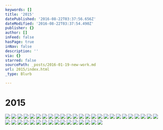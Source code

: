 ```yaml
---
keywords: []
title: '2015'
datePublished: '2016-08-22T03:37:56.656Z'
dateModified: '2016-08-22T03:37:54.490Z'
publisher: {}
author: []
inFeed: false
hasPage: true
inNav: false
description: ''
via: {}
starred: false
sourcePath: _posts/2016-01-19-new-work.md
url: 2015/index.html
_type: Blurb

---
```

# 2015
![](https://the-grid-user-content.s3-us-west-2.amazonaws.com/d7bb9c35-c682-4ca1-a5c1-846b41a8cdcb.jpg)
![](https://s3-us-west-2.amazonaws.com/the-grid-img/p/8e94d901321537617494b3cf6d4dc5ec324e712b.jpg)
![](https://the-grid-user-content.s3-us-west-2.amazonaws.com/413b6c48-36e1-4df7-a761-c3c33584cfaa.jpg)
![](https://the-grid-user-content.s3-us-west-2.amazonaws.com/9a8894a2-2c16-4b0d-be1c-93c203ab50d6.jpg)
![](https://s3-us-west-2.amazonaws.com/the-grid-img/p/1475bc46f336404f49703d0360ec939418e337fb.jpg)
![](https://s3-us-west-2.amazonaws.com/the-grid-img/p/0c803920eeaaa9c4e8beb3bff7d11594d4ab2100.jpg)
![](https://s3-us-west-2.amazonaws.com/the-grid-img/p/479a8e9ea20de71c2035439ba8191f284771be33.jpg)
![](https://s3-us-west-2.amazonaws.com/the-grid-img/p/8f17cc78bb38bc10191e4a6ee0cfe81a68db3afb.jpg)
![](https://the-grid-user-content.s3-us-west-2.amazonaws.com/bc8f68f4-5f2e-439b-a5dc-d0c43d56fa4f.jpg)
![](https://s3-us-west-2.amazonaws.com/the-grid-img/p/649281d7c37c6555eb2088fa201367b5adc39d7b.jpg)
![](https://s3-us-west-2.amazonaws.com/the-grid-img/p/cd83e54070e0750fdb7c18b02ea449abaad6d8b4.jpg)
![](https://s3-us-west-2.amazonaws.com/the-grid-img/p/7d8adedf012a88745cdeef32ae0b44773a47295e.jpg)
![](https://s3-us-west-2.amazonaws.com/the-grid-img/p/4895df0cdbcf6e3879384b924dd4e38abb8844a0.jpg)
![](https://s3-us-west-2.amazonaws.com/the-grid-img/p/e1960a0373f7054647d71d8b5640156e397add44.jpg)
![](https://s3-us-west-2.amazonaws.com/the-grid-img/p/5003b07feecebec694f7bec04414f150700435bf.jpg)
![](https://s3-us-west-2.amazonaws.com/the-grid-img/p/6cf868b63f1c1b5c6d65f6b03d7bdfa98442f500.jpg)
![](https://s3-us-west-2.amazonaws.com/the-grid-img/p/e322ae74e9fa437731a4903589f6b2a0cb0e28b7.jpg)
![](https://s3-us-west-2.amazonaws.com/the-grid-img/p/8c559ecf919794619893be827035c696504b73d8.jpg)
![](https://s3-us-west-2.amazonaws.com/the-grid-img/p/7989c840693dda64e2997cb3a19da8d784586a8d.jpg)
![](https://s3-us-west-2.amazonaws.com/the-grid-img/p/f778aecb2192da8a649b8be8141b13901eac0391.jpg)
![](https://s3-us-west-2.amazonaws.com/the-grid-img/p/bc834482eaa5849ed0661654e7e61ef5dd51636b.jpg)
![](https://s3-us-west-2.amazonaws.com/the-grid-img/p/dcdd3701b4fe0c515c9ad5212b4c91e0d0d0ef17.jpg)
![](https://s3-us-west-2.amazonaws.com/the-grid-img/p/cff17a96136e3d38e03f1c46462d404425655247.jpg)
![](https://s3-us-west-2.amazonaws.com/the-grid-img/p/b4f9cdbd867e39fae6d14baca21f19f447f50564.jpg)
![](https://s3-us-west-2.amazonaws.com/the-grid-img/p/91ff4fbca2af7f7f40be9fded533b8e97b9e9b75.jpg)
![](https://s3-us-west-2.amazonaws.com/the-grid-img/p/1ddbb890a1b29638c8d8c5f788264221863c1876.jpg)
![](https://s3-us-west-2.amazonaws.com/the-grid-img/p/f549395912b2623bc875713adf3494cc27f4414f.jpg)
![](https://s3-us-west-2.amazonaws.com/the-grid-img/p/9cd6ea432a57cf55be8febdd72cc891feb5d778f.jpg)
![](https://s3-us-west-2.amazonaws.com/the-grid-img/p/8a9e651427f0074176d911b23a0d696496f83a26.jpg)
![](https://s3-us-west-2.amazonaws.com/the-grid-img/p/a0f6ba844f3c9d0ae8ced5b18ef2e675f7c1e452.jpg)
![](https://s3-us-west-2.amazonaws.com/the-grid-img/p/4e2878ca936cb5d56d3f76db05f4011df1b95881.jpg)
![](https://s3-us-west-2.amazonaws.com/the-grid-img/p/379f4cae36d96271875d50f87e80a27d954ece76.jpg)
![](https://s3-us-west-2.amazonaws.com/the-grid-img/p/e63c663a1cbd3e71d756b524cd2332bacd3cf109.jpg)
![](https://s3-us-west-2.amazonaws.com/the-grid-img/p/b43aacb7b1774660f5a70877283dcd6ec3ecd9c3.jpg)
![](https://s3-us-west-2.amazonaws.com/the-grid-img/p/5043fb0e30882087a80ce09d84265413a7ff0705.jpg)
![](https://s3-us-west-2.amazonaws.com/the-grid-img/p/7dbc77f1e229b05cfcdc0c677a8d2dd5141499e6.jpg)
![](https://s3-us-west-2.amazonaws.com/the-grid-img/p/af4d942a6254ebd83ade28ba1c5d6013b7e864a4.jpg)
![](https://s3-us-west-2.amazonaws.com/the-grid-img/p/f1576cf50aa08776a5214addfe701d2521696de8.jpg)
![](https://s3-us-west-2.amazonaws.com/the-grid-img/p/78ab668462578f189aac7a1393b3ca692b426bef.jpg)
![](https://s3-us-west-2.amazonaws.com/the-grid-img/p/5011b87c210520f40fa91db7d4b564ab329e5fcb.jpg)
![](https://s3-us-west-2.amazonaws.com/the-grid-img/p/9fcec0a3198ff255b6f62f3344d0cd2688d87918.jpg)